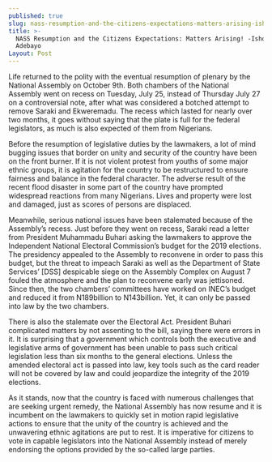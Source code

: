 ```yaml
---
published: true
slug: nass-resumption-and-the-citizens-expectations-matters-arising-ishola-adebayo
title: >-
  NASS Resumption and the Citizens Expectations: Matters Arising! -Ishola
  Adebayo
Layout: Post
---
```


Life returned to the polity with the eventual resumption of plenary by the National Assembly on October 9th. Both chambers of the National Assembly went on recess on Tuesday, July 25, instead of Thursday July 27 on a controversial note, after what was considered a botched attempt to remove Saraki and Ekweremadu. The recess which lasted for nearly over two months, it goes without saying that the plate is full for the federal legislators, as much is also expected of them from Nigerians.

Before the resumption of legislative duties by the lawmakers, a lot of mind bugging issues that border on unity and security of the country have been on the front burner. If it is not violent protest from youths of some major ethnic groups, it is agitation for the country to be restructured to ensure fairness and balance in the federal character. The adverse result of the recent flood disaster in some part of the country have prompted widespread reactions from many Nigerians. Lives and property were lost and damaged, just as scores of persons are displaced.

Meanwhile, serious national issues have been stalemated because of the Assembly’s recess. Just before they went on recess, Saraki read a letter from President Muhammadu Buhari asking the lawmakers to approve the Independent National Electoral Commission’s budget for the 2019 elections. The presidency appealed to the Assembly to reconvene in order to pass this budget, but the threat to impeach Saraki as well as the Department of State Services’ [DSS] despicable siege on the Assembly Complex on August 7 fouled the atmosphere and the plan to reconvene early was jettisoned. Since then, the two chambers’ committees have worked on INEC’s budget and reduced it from N189billion to N143billion. Yet, it can only be passed into law by the two chambers.

There is also the stalemate over the Electoral Act. President Buhari complicated matters by not assenting to the bill, saying there were errors in it. It is surprising that a government which controls both the executive and legislative arms of government has been unable to pass such critical legislation less than six months to the general elections. Unless the amended electoral act is passed into law, key tools such as the card reader will not be covered by law and could jeopardize the integrity of the 2019 elections.

As it stands, now that the country is faced with numerous challenges that are seeking urgent remedy, the National Assembly has now resume and it is incumbent on the lawmakers to quickly set in motion rapid legislative actions to ensure that the unity of the country is achieved and the unwavering ethnic agitations are put to rest. It is imperative for citizens to vote in capable legislators into the National Assembly instead of merely endorsing the options provided by the so-called large parties.
